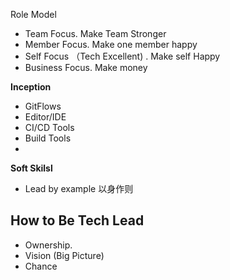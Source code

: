 
Role Model

 - Team Focus. Make Team Stronger
 - Member Focus. Make one member happy
 - Self Focus （Tech Excellent) . Make self Happy
 - Business Focus. Make money

**Inception**

 - GitFlows
 - Editor/IDE
 - CI/CD Tools
 - Build Tools
 - 

**Soft Skilsl**

 - Lead by example 以身作则


## How to Be Tech Lead

 - Ownership. 
 - Vision (Big Picture)
 - Chance
